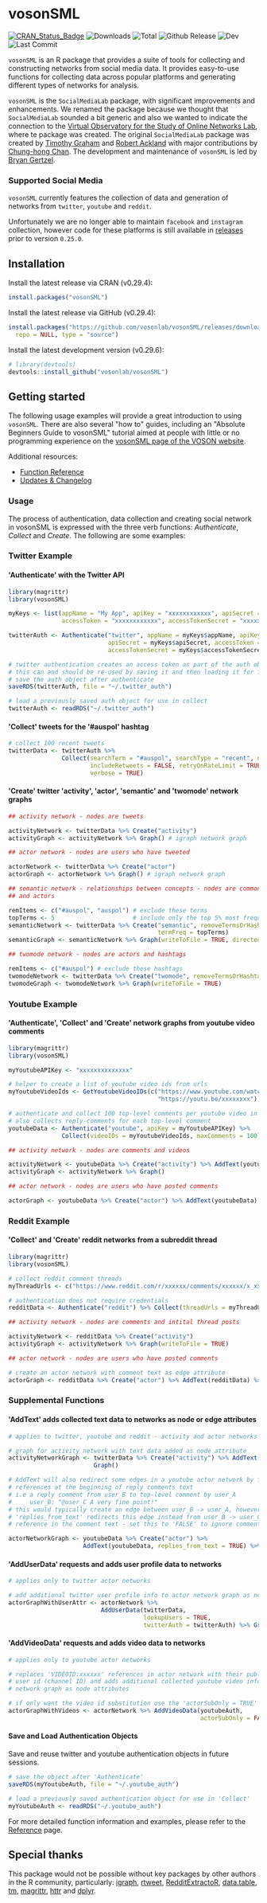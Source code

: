 # vosonSML
[![CRAN_Status_Badge](https://www.r-pkg.org/badges/version/vosonSML)](https://CRAN.R-project.org/package=vosonSML)
![Downloads](https://cranlogs.r-pkg.org/badges/vosonSML)
![Total](https://cranlogs.r-pkg.org/badges/grand-total/vosonSML)
![Github Release](https://img.shields.io/github/release-pre/vosonlab/vosonSML.svg?logo=github&colorB=8065ac)
![Dev](https://img.shields.io/static/v1?label=dev&message=v0.29.6&color=659DBD&logo=github)
![Last Commit](https://img.shields.io/github/last-commit/vosonlab/vosonSML.svg?&color=659DBD&logo=github)

`vosonSML` is an R package that provides a suite of tools for collecting and constructing networks from social media data. It provides easy-to-use functions for collecting data across popular platforms and generating different types of networks for analysis.

`vosonSML` is the `SocialMediaLab` package, with significant improvements and enhancements. We renamed the package because we thought that `SocialMediaLab` sounded a bit generic and also we wanted to indicate the connection to the [Virtual Observatory for the Study of Online Networks Lab](http://vosonlab.net), where te package was created. The original `SocialMediaLab` package was created by [Timothy Graham](https://github.com/timothyjgraham) and [Robert Ackland](https://github.com/rjackland) with major contributions by [Chung-hong Chan](https://github.com/chainsawriot). The development and maintenance of `vosonSML` is led by [Bryan Gertzel](https://github.com/mishoryu).

### Supported Social Media

`vosonSML` currently features the collection of data and generation of networks from `twitter`, `youtube` and `reddit`.

Unfortunately we are no longer able to maintain `facebook` and `instagram` collection, however code for these platforms is still available in [releases](https://github.com/vosonlab/vosonSML/releases) prior to version `0.25.0`.

## Installation

Install the latest release via CRAN (v0.29.4):
```R
install.packages("vosonSML")
```

Install the latest release via GitHub (v0.29.4):
```R
install.packages("https://github.com/vosonlab/vosonSML/releases/download/v0.29.4/vosonSML-0.29.4.tar.gz",
  repo = NULL, type = "source")
```

Install the latest development version (v0.29.6):
```R
# library(devtools)
devtools::install_github("vosonlab/vosonSML")
```

## Getting started

The following usage examples will provide a great introduction to using `vosonSML`. There are also several "how to" guides, including an "Absolute Beginners Guide to vosonSML" tutorial aimed at people with little or no programming experience on the [vosonSML page of the VOSON website](http://vosonlab.net/SocialMediaLab).

Additional resources:
- [Function Reference](https://vosonlab.github.io/vosonSML/reference/index.html)
- [Updates & Changelog](https://vosonlab.github.io/vosonSML/news/index.html)

### Usage

The process of authentication, data collection and creating social network in vosonSML is expressed with the three verb functions: *Authenticate*, *Collect* and *Create*. The following are some examples:

### Twitter Example

#### 'Authenticate' with the Twitter API
```R
library(magrittr)
library(vosonSML)

myKeys <- list(appName = "My App", apiKey = "xxxxxxxxxxxx", apiSecret = "xxxxxxxxxxxx",
               accessToken = "xxxxxxxxxxxx", accessTokenSecret = "xxxxxxxxxxxx")

twitterAuth <- Authenticate("twitter", appName = myKeys$appName, apiKey = myKeys$apiKey,
                            apiSecret = myKeys$apiSecret, accessToken = myKeys$accessToken,
                            accessTokenSecret = myKeys$accessTokenSecret)

# twitter authentication creates an access token as part of the auth object
# this can and should be re-used by saving it and then loading it for future sessions
# save the auth object after authenticate
saveRDS(twitterAuth, file = "~/.twitter_auth")

# load a previously saved auth object for use in collect
twitterAuth <- readRDS("~/.twitter_auth")
```

#### 'Collect' tweets for the '#auspol' hashtag
```R
# collect 100 recent tweets
twitterData <- twitterAuth %>%
               Collect(searchTerm = "#auspol", searchType = "recent", numTweets = 100,
                       includeRetweets = FALSE, retryOnRateLimit = TRUE, writeToFile = TRUE,
                       verbose = TRUE)
```

#### 'Create' twitter 'activity', 'actor', 'semantic' and 'twomode' network graphs
```R
## activity network - nodes are tweets

activityNetwork <- twitterData %>% Create("activity")
activityGraph <- activityNetwork %>% Graph() # igraph network graph

## actor network - nodes are users who have tweeted

actorNetwork <- twitterData %>% Create("actor")
actorGraph <- actorNetwork %>% Graph() # igraph network graph

## semantic network - relationships between concepts - nodes are common terms, hashtags
## and actors

remItems <- c("#auspol", "auspol") # exclude these terms
topTerms <- 5                      # include only the top 5% most frequent terms as nodes
semanticNetwork <- twitterData %>% Create("semantic", removeTermsOrHashtags = remItems,
                                          termFreq = topTerms)
semanticGraph <- semanticNetwork %>% Graph(writeToFile = TRUE, directed = FALSE)

## twomode network - nodes are actors and hashtags

remItems <- c("#auspol") # exclude these hashtags
twomodeNetwork <- twitterData %>% Create("twomode", removeTermsOrHashtags = remItems)
twomodeGraph <- twomodeNetwork %>% Graph(writeToFile = TRUE)
```

### Youtube Example

#### 'Authenticate', 'Collect' and 'Create' network graphs from youtube video comments
```R
library(magrittr)
library(vosonSML)

myYoutubeAPIKey <- "xxxxxxxxxxxxxx"

# helper to create a list of youtube video ids from urls
myYoutubeVideoIds <- GetYoutubeVideoIDs(c("https://www.youtube.com/watch?v=xxxxxxxx",
                                          "https://youtu.be/xxxxxxxx"))

# authenticate and collect 100 top-level comments per youtube video in list
# also collects reply-comments for each top-level comment
youtubeData <- Authenticate("youtube", apiKey = myYoutubeAPIKey) %>%
               Collect(videoIDs = myYoutubeVideoIds, maxComments = 100)

## activity network - nodes are comments and videos

activityNetwork <- youtubeData %>% Create("activity") %>% AddText(youtubeData)
activityGraph <- activityNetwork %>% Graph()

## actor network - nodes are users who have posted comments

actorGraph <- youtubeData %>% Create("actor") %>% AddText(youtubeData) %>% Graph()
```

### Reddit Example

#### 'Collect' and 'Create' reddit networks from a subreddit thread
```R
library(magrittr)
library(vosonSML)

# collect reddit comment threads
myThreadUrls <- c("https://www.reddit.com/r/xxxxxx/comments/xxxxxx/x_xxxx_xxxxxx/")

# authentication does not require credentials
redditData <- Authenticate("reddit") %>% Collect(threadUrls = myThreadUrls)

## activity network - nodes are comments and intital thread posts

activityNetwork <- redditData %>% Create("activity")
activityGraph <- activityNetwork %>% Graph(writeToFile = TRUE)

## actor network - nodes are users who have posted comments

# create an actor network with comment text as edge attribute
actorGraph <- redditData %>% Create("actor") %>% AddText(redditData) %>% Graph()
```

### Supplemental Functions

#### 'AddText' adds collected text data to networks as node or edge attributes
```R
# applies to twitter, youtube and reddit - activity and actor networks

# graph for activity network with text data added as node attribute
activityNetworkGraph <- twitterData %>% Create("activity") %>% AddText(twitterData) %>%
                        Graph()

# AddText will also redirect some edges in a youtube actor network by finding user
# references at the beginning of reply comments text
# i.e a reply comment from user_B to top-level comment by user_A
#     user_B: "@user_C A very fine point!"
# this would typically create an edge between user_B -> user_A, however the parameter
# 'replies_from_text' redirects this edge instead from user_B -> user_C as per the
# reference in the comment text - set this to 'FALSE' to ignore comment references

actorNetworkGraph <- youtubeData %>% Create("actor") %>%
                     AddText(youtubeData, replies_from_text = TRUE) %>% Graph()
```

#### 'AddUserData' requests and adds user profile data to networks
```R
# applies only to twitter actor networks

# add additional twitter user profile info to actor network graph as node attributes
actorGraphWithUserAttr <- actorNetwork %>%
                          AddUserData(twitterData,
                                      lookupUsers = TRUE,
                                      twitterAuth = twitterAuth) %>% Graph()
```

#### 'AddVideoData' requests and adds video data to networks
```R
# applies only to youtube actor networks

# replaces 'VIDEOID:xxxxxx' references in actor network with their publishers
# user id (channel ID) and adds additional collected youtube video info to actor
# network graph as node attributes

# if only want the video id substitution use the 'actorSubOnly = TRUE' parameter
actorGraphWithVideos <- actorNetwork %>% AddVideoData(youtubeAuth,
                                                      actorSubOnly = FALSE) %>% Graph()
```

#### Save and Load Authentication Objects

Save and reuse twitter and youtube authentication objects in future sessions.
```R
# save the object after 'Authenticate'
saveRDS(myYoutubeAuth, file = "~/.youtube_auth")

# load a previously saved authentication object for use in 'Collect'
myYoutubeAuth <- readRDS("~/.youtube_auth")
```
For more detailed function information and examples, please refer to the  [Reference](https://vosonlab.github.io/vosonSML/reference/index.html) page.

## Special thanks

This package would not be possible without key packages by other authors in the R community, particularly: [igraph](https://github.com/igraph/rigraph), [rtweet](https://github.com/mkearney/rtweet), [RedditExtractoR](https://github.com/ivan-rivera/RedditExtractoR), [data.table](https://github.com/Rdatatable/data.table), [tm](https://CRAN.R-project.org/package=tm), [magrittr](https://CRAN.R-project.org/package=magrittr), [httr](https://github.com/hadley/httr) and [dplyr](https://github.com/hadley/dplyr).
